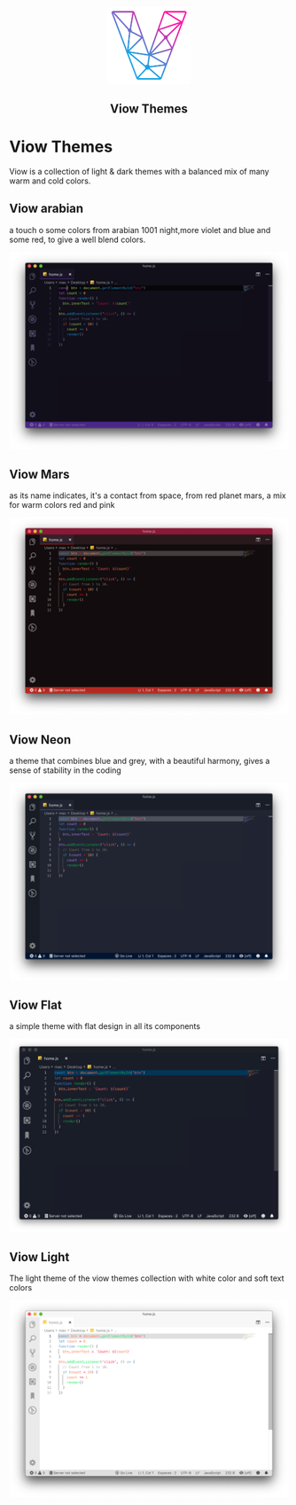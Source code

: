 <p align="center">
    <img src="resources/icon.png" width="150">
    <h2 align="center">Viow Themes</h2>
</p>

# Viow Themes

Viow is a collection of light & dark themes with a balanced mix of many warm and cold colors.


## Viow arabian
a touch o some colors from arabian 1001 night,more violet and blue and some red, to give a well blend colors. 
<p align="center">
    <img src="resources/arabian.png" >
</p>

## Viow Mars
as its name indicates, it's a contact from space, from red planet mars, a mix for warm colors red and pink
<p align="center">
    <img src="resources/mars.png" >
</p>

## Viow Neon
a theme that combines blue and grey, with a beautiful harmony, gives a sense of stability in the coding
<p align="center">
    <img src="resources/neon.png" >
</p>

## Viow Flat
a simple theme with flat design in all its components
<p align="center">
    <img src="resources/flat.png" >
</p>

## Viow Light
The light theme of the viow themes collection with white color and soft text colors
<p align="center">
    <img src="resources/light.png" >
</p>
